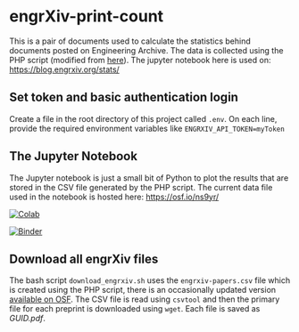 # engrXiv-print-count

This is a pair of documents used to calculate the statistics behind documents posted on Engineering Archive. The data is collected using the PHP script (modified from [here](https://bitbucket.org/octogroup/osf-preprint-list)). The jupyter notebook here is used on: https://blog.engrxiv.org/stats/

## Set token and basic authentication login

Create a file in the root directory of this project called `.env`. On each line, provide the required environment variables like `ENGRXIV_API_TOKEN=myToken`

## The Jupyter Notebook

The Jupyter notebook is just a small bit of Python to plot the results that are stored in the CSV file generated by the PHP script. The current data file used in the notebook is hosted here: https://osf.io/ns9yr/

[![Colab](https://colab.research.google.com/assets/colab-badge.svg)](https://colab.research.google.com/github/OpenEngr/engrXiv-print-count/blob/master/engrXiv_prints.ipynb)

[![Binder](https://mybinder.org/badge_logo.svg)](https://mybinder.org/v2/gh/OpenEngr/engrXiv-print-count/master?filepath=engrXiv_prints.ipynb)

## Download all engrXiv files

The bash script `download_engrxiv.sh` uses the `engrxiv-papers.csv` file which is created using the PHP script, there is an occasionally updated version [available on OSF](https://osf.io/ns9yr/). The CSV file is read using `csvtool` and then the primary file for each preprint is downloaded using `wget`. Each file is saved as _GUID.pdf_.
